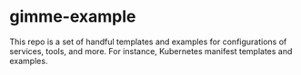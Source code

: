 # gimme-example
This repo is a set of handful templates and examples for configurations of services, tools, and more. For instance, Kubernetes manifest templates and examples.

